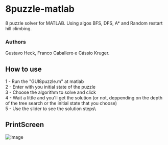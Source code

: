# 8puzzle-matlab
8 puzzle solver for MATLAB. Using algos BFS, DFS, A* and Random restart hill climbing.
### Authors
Gustavo Heck, Franco Caballero e Cássio Kruger.

## How to use
1 - Run the "GUI8puzzle.m" at matlab\
2 - Enter with you initial state of the puzzle\
3 - Choose the algorithm to solve and click\
4 - Wait a little and you'll get the solution (or not, deppending on the depth of the tree search or the initial state that you choose)\
5 - Use the slider to see the solution steps\

## PrintScreen
![image](https://user-images.githubusercontent.com/32344294/57545392-8e07a180-7330-11e9-93f9-8ac36eaaef21.png)
